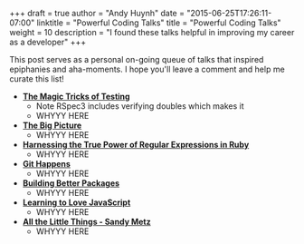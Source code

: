 +++
draft = true
author = "Andy Huynh"
date = "2015-06-25T17:26:11-07:00"
linktitle = "Powerful Coding Talks"
title = "Powerful Coding Talks"
weight = 10
description = "I found these talks helpful in improving my career as a developer"
+++

This post serves as a personal on-going queue of talks that inspired epiphanies and aha-moments. I hope you'll leave a comment and help me curate this list!

- [**The Magic Tricks of Testing**](https://www.youtube.com/watch?v=URSWYvyc42M&list=PLAkcv_ShBZL9bLqH94YgzjWB4L5Un959G&index=43)
  - Note RSpec3 includes verifying doubles which makes it  
  - WHYYY HERE 
- [**The Big Picture**](https://www.youtube.com/watch?v=VyuMWYzl9gM)
  - WHYYY HERE 
- [**Harnessing the True Power of Regular Expressions in Ruby**](https://www.youtube.com/watch?v=JfwS4ibJFDw)
  - WHYYY HERE 
- [**Git Happens**](https://www.youtube.com/watch?v=Dv8I_kfrFWw&index=12&list=PLAkcv_ShBZL9bLqH94YgzjWB4L5Un959G)
  - WHYYY HERE 
- [**Building Better Packages**](https://www.youtube.com/watch?v=cYgm2JJblCE&index=16&list=PLAkcv_ShBZL9bLqH94YgzjWB4L5Un959G)
  - WHYYY HERE 
- [**Learning to Love JavaScript**](https://www.youtube.com/watch?v=seX7jYI96GE&index=26&list=PLAkcv_ShBZL9bLqH94YgzjWB4L5Un959G)
  - WHYYY HERE 
- [**All the Little Things - Sandy Metz**](https://www.youtube.com/watch?v=8bZh5LMaSmE)
  - WHYYY HERE 
